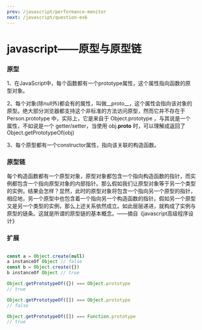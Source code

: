 ```yaml
---
prev: /javascript/performance-monitor
next: /javascript/question-es6
---
```


# javascript——原型与原型链
### 原型

1、在JavaScript中，每个函数都有一个prototype属性，这个属性指向函数的原型对象。

2、每个对象(除null外)都会有的属性，叫做__proto__，这个属性会指向该对象的原型。绝大部分浏览器都支持这个非标准的方法访问原型，然而它并不存在于 Person.prototype 中，实际上，它是来自于 Object.prototype ，与其说是一个属性，不如说是一个 getter/setter，当使用 obj.__proto__ 时，可以理解成返回了 Object.getPrototypeOf(obj)

3、每个原型都有一个constructor属性，指向该关联的构造函数。


### 原型链

每个构造函数都有一个原型对象，原型对象都包含一个指向构造函数的指针，而实例都包含一个指向原型对象的内部指针。那么假如我们让原型对象等于另一个类型的实例，结果会怎样？显然，此时的原型对象将包含一个指向另一个原型的指针，相应地，另一个原型中也包含着一个指向另一个构造函数的指针。假如另一个原型又是另一个类型的实例，那么上述关系依然成立。如此层层递进，就构成了实例与原型的链条。这就是所谓的原型链的基本概念。——摘自《javascript高级程序设计》

### 扩展

```js

const a = Object.create(null) 
a instanceOf Object // false
const b = Object.create({})
b instanceOf Object // true

Object.getPrototypeOf({}) === Object.prototype 
// true

Object.getPrototypeOf([]) === Object.prototype
// false

Object.getPrototypeOf([]) === Function.prototype
// true

```